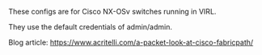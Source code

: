 These configs are for Cisco NX-OSv switches running in VIRL.

They use the default credentials of admin/admin.

Blog article: https://www.acritelli.com/a-packet-look-at-cisco-fabricpath/
